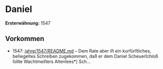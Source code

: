 # Daniel

**Ersterwähnung:** 1547

## Vorkommen
- 1547: [jahre/1547/README.md](../jahre/1547/README.md) – Dem Rate aber iſt ein kurfürſtliches, beſiegeltes
Schreiben zugekommen, daß er dem Daniel Scheuerſchloß
ſollte Wachtmeiſters Altenſees*) Sch...
